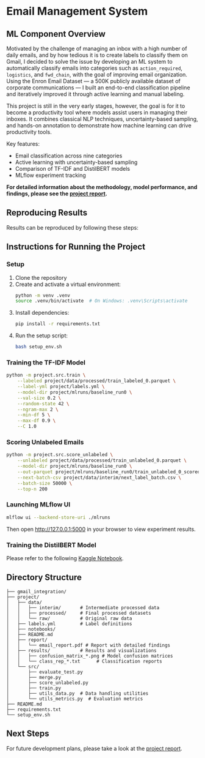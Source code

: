 # Email Management System

## ML Component Overview

Motivated by the challenge of managing an inbox with a high number of daily emails, and by how tedious it is to create labels to classify them on Gmail, I decided to solve the issue by developing an ML system to automatically classify emails into categories such as `action_required`, `logistics`, and `fwd_chain`, with the goal of improving email organization. Using the Enron Email Dataset — a 500K publicly available dataset of corporate communications — I built an end-to-end classification pipeline and iteratively improved it through active learning and manual labeling.

This project is still in the very early stages, however, the goal is for it to become a productivity tool where models assist users in managing their inboxes. It combines classical NLP techniques, uncertainty-based sampling, and hands-on annotation to demonstrate how machine learning can drive productivity tools.

Key features:
- Email classification across nine categories
- Active learning with uncertainty-based sampling
- Comparison of TF-IDF and DistilBERT models
- MLflow experiment tracking

**For detailed information about the methodology, model performance, and findings, please see the [project report](/project/report/email_report.pdf).**

## Reproducing Results

Results can be reproduced by following these steps:

## Instructions for Running the Project

### Setup

1. Clone the repository
2. Create and activate a virtual environment:
   ```bash
   python -m venv .venv
   source .venv/bin/activate  # On Windows: .venv\Scripts\activate
   ```
3. Install dependencies:
   ```bash
   pip install -r requirements.txt
   ```
4. Run the setup script:
   ```bash
   bash setup_env.sh
   ```

### Training the TF-IDF Model

```bash
python -m project.src.train \
    --labeled project/data/processed/train_labeled_0.parquet \
    --label-yml project/labels.yml \
    --model-dir project/mlruns/baseline_run0 \
    --val-size 0.2 \
    --random-state 42 \
    --ngram-max 2 \
    --min-df 5 \
    --max-df 0.9 \
    --C 1.0
```

### Scoring Unlabeled Emails

```bash
python -m project.src.score_unlabeled \
    --unlabeled project/data/processed/train_unlabeled_0.parquet \
    --model-dir project/mlruns/baseline_run0 \
    --out-parquet project/mlruns/baseline_run0/train_unlabeled_0_scored.parquet \
    --next-batch-csv project/data/interim/next_label_batch.csv \
    --batch-size 50000 \
    --top-n 200
```

### Launching MLflow UI

```bash
mlflow ui --backend-store-uri ./mlruns
```

Then open http://127.0.0.1:5000 in your browser to view experiment results.

### Training the DistilBERT Model

Please refer to the following [Kaggle Notebook](https://www.kaggle.com/code/celncz/exploring-dbert-pytorch).

## Directory Structure

```
├── gmail_integration/     
├── project/
│   ├── data/
│   │   ├── interim/       # Intermediate processed data
│   │   ├── processed/     # Final processed datasets
│   │   └── raw/           # Original raw data
│   ├── labels.yml         # Label definitions
│   ├── notebooks/         
│   ├── README.md      
│   ├── report/            
│   │   └── email_report.pdf # Report with detailed findings
│   ├── results/           # Results and visualizations
│   │   ├── confusion_matrix_*.png # Model confusion matrices
│   │   └── class_rep_*.txt      # Classification reports
│   └── src/               
│       ├── evaluate_test.py    
│       ├── merge.py       
│       ├── score_unlabeled.py  
│       ├── train.py       
│       ├── utils_data.py  # Data handling utilities
│       └── utils_metrics.py  # Evaluation metrics
├── README.md
├── requirements.txt       
└── setup_env.sh           
```

## Next Steps

For future development plans, please take a look at the [project report](/project/report/email_report.pdf).
